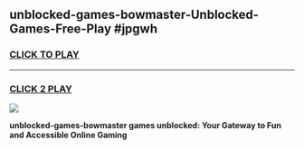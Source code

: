 
## unblocked-games-bowmaster-Unblocked-Games-Free-Play #jpgwh
<h3>
<a href="https://us.freeplayer.one?title=unblocked-games-bowmaster&ref=9M">CLICK TO PLAY</a></h3>
<hr>

<h3>
<a href="https://us.freeplayer.one?title=unblocked-games-bowmaster&ref=9M">CLICK 2 PLAY</a>
  
</h3>

<a href="https://us.freeplayer.one?title=unblocked-games-bowmaster&ref=9M"><img src="https://clearcache.store/games.png"></a>


**unblocked-games-bowmaster games unblocked: Your Gateway to Fun and Accessible Online Gaming**
